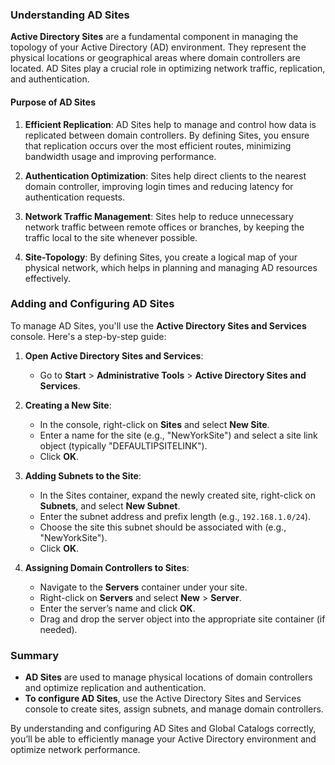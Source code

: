 ### Understanding AD Sites

**Active Directory Sites** are a fundamental component in managing the topology of your Active Directory (AD) environment. They represent the physical locations or geographical areas where domain controllers are located. AD Sites play a crucial role in optimizing network traffic, replication, and authentication.

#### **Purpose of AD Sites**

1. **Efficient Replication**: AD Sites help to manage and control how data is replicated between domain controllers. By defining Sites, you ensure that replication occurs over the most efficient routes, minimizing bandwidth usage and improving performance.

2. **Authentication Optimization**: Sites help direct clients to the nearest domain controller, improving login times and reducing latency for authentication requests.

3. **Network Traffic Management**: Sites help to reduce unnecessary network traffic between remote offices or branches, by keeping the traffic local to the site whenever possible.

4. **Site-Topology**: By defining Sites, you create a logical map of your physical network, which helps in planning and managing AD resources effectively.

### Adding and Configuring AD Sites

To manage AD Sites, you'll use the **Active Directory Sites and Services** console. Here's a step-by-step guide:

1. **Open Active Directory Sites and Services**:
   - Go to **Start** > **Administrative Tools** > **Active Directory Sites and Services**.

2. **Creating a New Site**:
   - In the console, right-click on **Sites** and select **New Site**.
   - Enter a name for the site (e.g., "NewYorkSite") and select a site link object (typically "DEFAULTIPSITELINK").
   - Click **OK**.

3. **Adding Subnets to the Site**:
   - In the Sites container, expand the newly created site, right-click on **Subnets**, and select **New Subnet**.
   - Enter the subnet address and prefix length (e.g., `192.168.1.0/24`).
   - Choose the site this subnet should be associated with (e.g., "NewYorkSite").
   - Click **OK**.

4. **Assigning Domain Controllers to Sites**:
   - Navigate to the **Servers** container under your site.
   - Right-click on **Servers** and select **New** > **Server**.
   - Enter the server’s name and click **OK**.
   - Drag and drop the server object into the appropriate site container (if needed).

### Summary

- **AD Sites** are used to manage physical locations of domain controllers and optimize replication and authentication.
- **To configure AD Sites**, use the Active Directory Sites and Services console to create sites, assign subnets, and manage domain controllers.

By understanding and configuring AD Sites and Global Catalogs correctly, you’ll be able to efficiently manage your Active Directory environment and optimize network performance.
